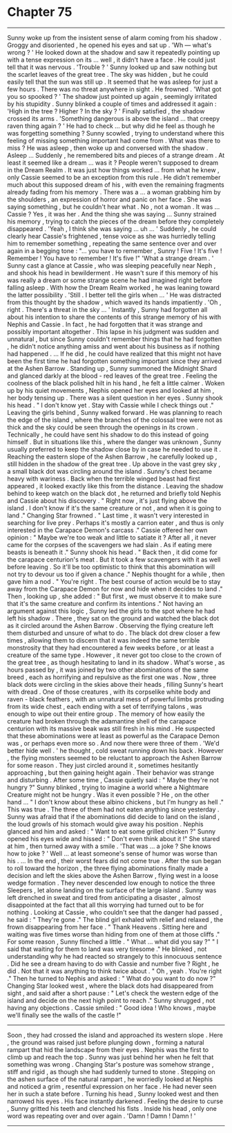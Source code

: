 
# Chapter 75


---

Sunny woke up from the insistent sense of alarm coming from his shadow . Groggy and disoriented , he opened his eyes and sat up .
'Wh — what's wrong ? '
He looked down at the shadow and saw it repeatedly pointing up with a tense expression on its … well , it didn't have a face . He could just tell that it was nervous .
'Trouble ? '
Sunny looked up and saw nothing but the scarlet leaves of the great tree . The sky was hidden , but he could easily tell that the sun was still up . It seemed that he was asleep for just a few hours .
There was no threat anywhere in sight . He frowned .
'What got you so spooked ? '
The shadow just pointed up again , seemingly irritated by his stupidity . Sunny blinked a couple of times and addressed it again :
'High in the tree ? Higher ? In the sky ? '
Finally satisfied , the shadow crossed its arms .
'Something dangerous is above the island … that creepy raven thing again ? '
He had to check … but why did he feel as though he was forgetting something ?
Sunny scowled , trying to understand where this feeling of missing something important had come from . What was there to miss ? He was asleep , then woke up and conversed with the shadow .
Asleep …
Suddenly , he remembered bits and pieces of a strange dream . At least it seemed like a dream … was it ? People weren't supposed to dream in the Dream Realm . It was just how things worked … from what he knew , only Cassie seemed to be an exception from this rule .
He didn't remember much about this supposed dream of his , with even the remaining fragments already fading from his memory . There was a … a woman grabbing him by the shoulders , an expression of horror and panic on her face . She was saying something , but he couldn't hear what .
No , not a woman . It was … Cassie ? Yes , it was her . And the thing she was saying …
Sunny strained his memory , trying to catch the pieces of the dream before they completely disappeared .
'Yeah , I think she was saying … uh … '
Suddenly , he could clearly hear Cassie's frightened , tense voice as she was hurriedly telling him to remember something , repeating the same sentence over and over again in a begging tone :
"... you have to remember , Sunny ! Five ! It's five ! Remember ! You have to remember ! It's five !"
'What a strange dream . '
Sunny cast a glance at Cassie , who was sleeping peacefully near Neph , and shook his head in bewilderment . He wasn't sure if this memory of his was really a dream or some strange scene he had imagined right before falling asleep . With how the Dream Realm worked , he was leaning toward the latter possibility .
'Still . I better tell the girls when … '
He was distracted from this thought by the shadow , which waved its hands impatiently .
'Oh , right . There's a threat in the sky … '
Instantly , Sunny had forgotten all about his intention to share the contents of this strange memory of his with Nephis and Cassie . In fact , he had forgotten that it was strange and possibly important altogether .
This lapse in his judgment was sudden and unnatural , but since Sunny couldn't remember things that he had forgotten , he didn't notice anything amiss and went about his business as if nothing had happened .
… If he did , he could have realized that this might not have been the first time he had forgotten something important since they arrived at the Ashen Barrow .
Standing up , Sunny summoned the Midnight Shard and glanced darkly at the blood - red leaves of the great tree . Feeling the coolness of the black polished hilt in his hand , he felt a little calmer .
Woken up by his quiet movements , Nephis opened her eyes and looked at him , her body tensing up . There was a silent question in her eyes .
Sunny shook his head .
" I don't know yet . Stay with Cassie while I check things out ."
Leaving the girls behind , Sunny walked forward . He was planning to reach the edge of the island , where the branches of the colossal tree were not as thick and the sky could be seen through the openings in its crown .
Technically , he could have sent his shadow to do this instead of going himself . But in situations like this , where the danger was unknown , Sunny usually preferred to keep the shadow close by in case he needed to use it .
Reaching the eastern slope of the Ashen Barrow , he carefully looked up , still hidden in the shadow of the great tree .
Up above in the vast grey sky , a small black dot was circling around the island .
Sunny's chest became heavy with wariness . Back when the terrible winged beast had first appeared , it looked exactly like this from the distance .
Leaving the shadow behind to keep watch on the black dot , he returned and briefly told Nephis and Cassie about his discovery .
" Right now , it's just flying above the island . I don't know if it's the same creature or not , and when it is going to land ."
Changing Star frowned .
" Last time , it wasn't very interested in searching for live prey . Perhaps it's mostly a carrion eater , and thus is only interested in the Carapace Demon's carcass ."
Cassie offered her own opinion :
" Maybe we're too weak and little to satiate it ? After all , it never came for the corpses of the scavengers we had slain . As if eating mere beasts is beneath it ."
Sunny shook his head .
" Back then , it did come for the carapace centurion's meat . But it took a few scavengers with it as well before leaving . So it'll be too optimistic to think that this abomination will not try to devour us too if given a chance ."
Nephis thought for a while , then gave him a nod .
" You're right . The best course of action would be to stay away from the Carapace Demon for now and hide when it decides to land ."
Then , looking up , she added :
" But first , we must observe it to make sure that it's the same creature and confirm its intentions ."
Not having an argument against this logic , Sunny led the girls to the spot where he had left his shadow . There , they sat on the ground and watched the black dot as it circled around the Ashen Barrow .
Observing the flying creature left them disturbed and unsure of what to do .
The black dot drew closer a few times , allowing them to discern that it was indeed the same terrible monstrosity that they had encountered a few weeks before , or at least a creature of the same type . However , it never got too close to the crown of the great tree , as though hesitating to land in its shadow .
What's worse , as hours passed by , it was joined by two other abominations of the same breed , each as horrifying and repulsive as the first one was . Now , three black dots were circling in the skies above their heads , filling Sunny's heart with dread .
One of those creatures , with its corpselike white body and raven - black feathers , with an unnatural mess of powerful limbs protruding from its wide chest , each ending with a set of terrifying talons , was enough to wipe out their entire group .
The memory of how easily the creature had broken through the adamantine shell of the carapace centurion with its massive beak was still fresh in his mind . He suspected that these abominations were at least as powerful as the Carapace Demon was , or perhaps even more so .
And now there were three of them .
'We'd better hide well . ' he thought , cold sweat running down his back .
However , the flying monsters seemed to be reluctant to approach the Ashen Barrow for some reason . They just circled around it , sometimes hesitantly approaching , but then gaining height again . Their behavior was strange and disturbing .
After some time , Cassie quietly said :
" Maybe they're not hungry ?"
Sunny blinked , trying to imagine a world where a Nightmare Creature might not be hungry . Was it even possible ?
He , on the other hand …
" I don't know about these albino chickens , but I'm hungry as hell ."
This was true . The three of them had not eaten anything since yesterday . Sunny was afraid that if the abominations did decide to land on the island , the loud growls of his stomach would give away his position .
Nephis glanced and him and asked :
" Want to eat some grilled chicken ?"
Sunny opened his eyes wide and hissed :
" Don't even think about it !"
She stared at him , then turned away with a smile .
'That was … a joke ? She knows how to joke ? '
Well … at least someone's sense of humor was worse than his .
… In the end , their worst fears did not come true . After the sun began to roll toward the horizon , the three flying abominations finally made a decision and left the skies above the Ashen Barrow , flying west in a loose wedge formation . They never descended low enough to notice the three Sleepers , let alone landing on the surface of the large island .
Sunny was left drenched in sweat and tired from anticipating a disaster , almost disappointed at the fact that all this worrying had turned out to be for nothing . Looking at Cassie , who couldn't see that the danger had passed , he said :
" They're gone ."
The blind girl exhaled with relief and relaxed , the frown disappearing from her face .
" Thank Heavens . Sitting here and waiting was five times worse than hiding from one of them at those cliffs ."
For some reason , Sunny flinched a little .
" What … what did you say ?"
" I said that waiting for them to land was very tiresome ."
He blinked , not understanding why he had reacted so strangely to this innocuous sentence . Did he see a dream having to do with Cassie and number five ? Right , he did . Not that it was anything to think twice about .
" Oh , yeah . You're right ."
Then he turned to Nephis and asked :
" What do you want to do now ?"
Changing Star looked west , where the black dots had disappeared from sight , and said after a short pause :
" Let's check the western edge of the island and decide on the next high point to reach ."
Sunny shrugged , not having any objections .
Cassie smiled :
" Good idea ! Who knows , maybe we'll finally see the walls of the castle !"
***
Soon , they had crossed the island and approached its western slope . Here , the ground was raised just before plunging down , forming a natural rampart that hid the landscape from their eyes .
Nephis was the first to climb up and reach the top .
Sunny was just behind her when he felt that something was wrong . Changing Star's posture was somehow strange , stiff and rigid , as though she had suddenly turned to stone .
Stepping on the ashen surface of the natural rampart , he worriedly looked at Nephis and noticed a grim , resentful expression on her face . He had never seen her in such a state before .
Turning his head , Sunny looked west and then narrowed his eyes . His face instantly darkened .
Feeling the desire to curse , Sunny gritted his teeth and clenched his fists . Inside his head , only one word was repeating over and over again .
'Damn ! Damn ! Damn ! '

---

